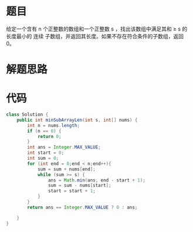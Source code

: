 # 题目

给定一个含有 n 个正整数的数组和一个正整数 s ，找出该数组中满足其和 ≥ s 的长度最小的 连续 子数组，并返回其长度。如果不存在符合条件的子数组，返回 0。

# 解题思路



# 代码

```java
class Solution {
    public int minSubArrayLen(int s, int[] nums) {
        int n = nums.length;
        if (n == 0) {
            return 0;
        }
        int ans = Integer.MAX_VALUE;
        int start = 0;
        int sum = 0;
        for (int end = 0;end < n;end++){
            sum = sum + nums[end];
            while (sum >= s) {
                ans = Math.min(ans, end - start + 1);
                sum = sum - nums[start];
                start = start + 1;
            }
        }
        return ans == Integer.MAX_VALUE ? 0 : ans;

    }
}
```

